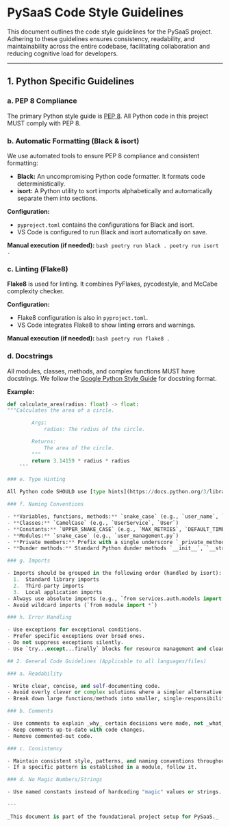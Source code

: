 # PySaaS Code Style Guidelines

This document outlines the code style guidelines for the PySaaS project. Adhering to these guidelines ensures consistency, readability, and maintainability across the entire codebase, facilitating collaboration and reducing cognitive load for developers.

---

## 1. Python Specific Guidelines

### a. PEP 8 Compliance

The primary Python style guide is [PEP 8](https://www.python.org/dev/peps/pep-0008/). All Python code in this project MUST comply with PEP 8.

### b. Automatic Formatting (Black & isort)

We use automated tools to ensure PEP 8 compliance and consistent formatting:

- **Black:** An uncompromising Python code formatter. It formats code deterministically.
- **isort:** A Python utility to sort imports alphabetically and automatically separate them into sections.

**Configuration:**

- `pyproject.toml` contains the configurations for Black and isort.
- VS Code is configured to run Black and isort automatically on save.

**Manual execution (if needed):**
`bash
    poetry run black .
    poetry run isort .
    `

### c. Linting (Flake8)

**Flake8** is used for linting. It combines PyFlakes, pycodestyle, and McCabe complexity checker.

**Configuration:**

- Flake8 configuration is also in `pyproject.toml`.
- VS Code integrates Flake8 to show linting errors and warnings.

**Manual execution (if needed):**
`bash
    poetry run flake8 .
    `

### d. Docstrings

All modules, classes, methods, and complex functions MUST have docstrings. We follow the [Google Python Style Guide](https://google.github.io/styleguide/pyguide.html#38-comments-and-docstrings) for docstring format.

**Example:**
```python
def calculate_area(radius: float) -> float:
"""Calculates the area of a circle.

        Args:
            radius: The radius of the circle.

        Returns:
            The area of the circle.
        """
        return 3.14159 * radius * radius
    ```

### e. Type Hinting

All Python code SHOULD use [type hints](https://docs.python.org/3/library/typing.html) for function arguments and return values. This improves readability, enables static analysis, and helps prevent bugs.

### f. Naming Conventions

- **Variables, functions, methods:** `snake_case` (e.g., `user_name`, `get_user_by_id`)
- **Classes:** `CamelCase` (e.g., `UserService`, `User`)
- **Constants:** `UPPER_SNAKE_CASE` (e.g., `MAX_RETRIES`, `DEFAULT_TIMEOUT`)
- **Modules:** `snake_case` (e.g., `user_management.py`)
- **Private members:** Prefix with a single underscore `_private_method` (convention, not enforced)
- **Dunder methods:** Standard Python dunder methods `__init__`, `__str__` etc.

### g. Imports

- Imports should be grouped in the following order (handled by isort):
  1.  Standard library imports
  2.  Third-party imports
  3.  Local application imports
- Always use absolute imports (e.g., `from services.auth.models import User`)
- Avoid wildcard imports (`from module import *`)

### h. Error Handling

- Use exceptions for exceptional conditions.
- Prefer specific exceptions over broad ones.
- Do not suppress exceptions silently.
- Use `try...except...finally` blocks for resource management and cleanup.

## 2. General Code Guidelines (Applicable to all languages/files)

### a. Readability

- Write clear, concise, and self-documenting code.
- Avoid overly clever or complex solutions where a simpler alternative exists.
- Break down large functions/methods into smaller, single-responsibility units.

### b. Comments

- Use comments to explain _why_ certain decisions were made, not _what_ the code does (unless the "what" is non-obvious).
- Keep comments up-to-date with code changes.
- Remove commented-out code.

### c. Consistency

- Maintain consistent style, patterns, and naming conventions throughout the project.
- If a specific pattern is established in a module, follow it.

### d. No Magic Numbers/Strings

- Use named constants instead of hardcoding "magic" values or strings.

---

_This document is part of the foundational project setup for PySaaS._
